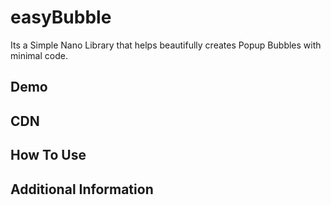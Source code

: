 # easyBubble
Its a Simple Nano Library that helps beautifully creates Popup Bubbles with minimal code.

## Demo


## CDN


## How To Use


## Additional Information
